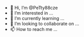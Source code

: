 - 👋 Hi, I’m @PeTty88cze
- 👀 I’m interested in ...
- 🌱 I’m currently learning ...
- 💞️ I’m looking to collaborate on ...
- 📫 How to reach me ...

<!---
PeTty88cze/PeTty88cze is a ✨ special ✨ repository because its `README.md` (this file) appears on your GitHub profile.
You can click the Preview link to take a look at your changes.
--->
